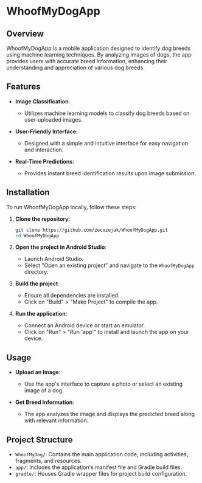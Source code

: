 # WhoofMyDogApp

## Overview

WhoofMyDogApp is a mobile application designed to identify dog breeds using machine learning techniques. By analyzing images of dogs, the app provides users with accurate breed information, enhancing their understanding and appreciation of various dog breeds.

## Features

- **Image Classification**:
  - Utilizes machine learning models to classify dog breeds based on user-uploaded images.

- **User-Friendly Interface**:
  - Designed with a simple and intuitive interface for easy navigation and interaction.

- **Real-Time Predictions**:
  - Provides instant breed identification results upon image submission.

## Installation

To run WhoofMyDogApp locally, follow these steps:

1. **Clone the repository**:

   ```bash
   git clone https://github.com/zecozejak/WhoofMyDogApp.git
   cd WhoofMyDogApp
   ```

2. **Open the project in Android Studio**:

   - Launch Android Studio.
   - Select "Open an existing project" and navigate to the `WhoofMyDogApp` directory.

3. **Build the project**:

   - Ensure all dependencies are installed.
   - Click on "Build" > "Make Project" to compile the app.

4. **Run the application**:

   - Connect an Android device or start an emulator.
   - Click on "Run" > "Run 'app'" to install and launch the app on your device.

## Usage

- **Upload an Image**:
  - Use the app's interface to capture a photo or select an existing image of a dog.

- **Get Breed Information**:
  - The app analyzes the image and displays the predicted breed along with relevant information.

## Project Structure

- `WhoofMyDog/`: Contains the main application code, including activities, fragments, and resources.
- `app/`: Includes the application's manifest file and Gradle build files.
- `gradle/`: Houses Gradle wrapper files for project build configuration.
